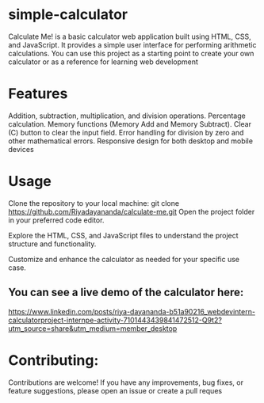 # simple-calculator
Calculate Me! is a basic calculator web application built using HTML, CSS, and JavaScript. It provides a simple user interface for performing arithmetic calculations. You can use this project as a starting point to create your own calculator or as a reference for learning web development
# Features
Addition, subtraction, multiplication, and division operations.
Percentage calculation.
Memory functions (Memory Add and Memory Subtract).
Clear (C) button to clear the input field.
Error handling for division by zero and other mathematical errors.
Responsive design for both desktop and mobile devices
# Usage
Clone the repository to your local machine:
git clone https://github.com/Riyadayananda/calculate-me.git
Open the project folder in your preferred code editor.

Explore the HTML, CSS, and JavaScript files to understand the project structure and functionality.

Customize and enhance the calculator as needed for your specific use case.
## You can see a live demo of the calculator here:
https://www.linkedin.com/posts/riya-dayananda-b51a90216_webdevintern-calculatorproject-internpe-activity-7101443439841472512-Q9t2?utm_source=share&utm_medium=member_desktop

# Contributing:
Contributions are welcome! If you have any improvements, bug fixes, or feature suggestions, please open an issue or create a pull reques
